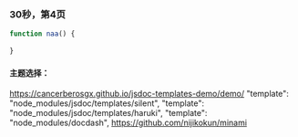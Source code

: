 ### 30秒，第4页

```ts
function naa() {
  
}
```

#### 主题选择：
https://cancerberosgx.github.io/jsdoc-templates-demo/demo/
"template": "node_modules/jsdoc/templates/silent",
"template": "node_modules/jsdoc/templates/haruki",
"template": "node_modules/docdash",
https://github.com/nijikokun/minami

